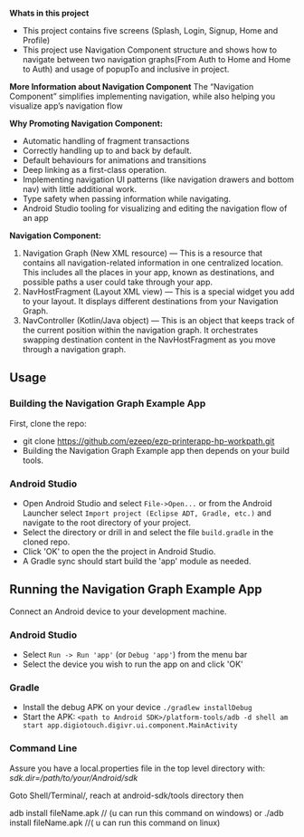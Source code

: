 **Whats in this project**
- This project contains five screens (Splash, Login, Signup, Home and Profile)
- This project use Navigation Component structure and shows how to navigate between two navigation graphs(From Auth to Home and Home to Auth) and usage of popupTo and inclusive in project.


**More Information about Navigation Component**
The “Navigation Component” simplifies implementing navigation, while also helping you visualize app’s navigation flow


**Why Promoting Navigation Component:**
- Automatic handling of fragment transactions
- Correctly handling up to and back by default.
- Default behaviours for animations and transitions
- Deep linking as a first-class operation.
- Implementing navigation UI patterns (like navigation drawers and bottom nav) with little additional work.
- Type safety when passing information while navigating.
- Android Studio tooling for visualizing and editing the navigation flow of an app


**Navigation Component:**
1. Navigation Graph (New XML resource) — This is a resource that contains all navigation-related information in one centralized location. This includes all the places in your app, known as destinations, and possible paths a user could take through your app.
2. NavHostFragment (Layout XML view) — This is a special widget you add to your layout. It displays different destinations from your Navigation Graph.
3. NavController (Kotlin/Java object) — This is an object that keeps track of the current position within the navigation graph. It orchestrates swapping destination content in the NavHostFragment as you move through a navigation graph.


## Usage

### Building the Navigation Graph Example App

First, clone the repo:

* git clone https://github.com/ezeep/ezp-printerapp-hp-workpath.git
* Building the Navigation Graph Example app then depends on your build tools.


### Android Studio

* Open Android Studio and select `File->Open...` or from the Android Launcher select `Import project (Eclipse ADT, Gradle, etc.)` and navigate to the root directory of your project.
* Select the directory or drill in and select the file `build.gradle` in the cloned repo.
* Click 'OK' to open the the project in Android Studio.
* A Gradle sync should start build the 'app' module as needed.


## Running the Navigation Graph Example App

Connect an Android device to your development machine.

### Android Studio

* Select `Run -> Run 'app'` (or `Debug 'app'`) from the menu bar
* Select the device you wish to run the app on and click 'OK'

### Gradle

* Install the debug APK on your device `./gradlew installDebug`
* Start the APK: `<path to Android SDK>/platform-tools/adb -d shell am start app.digiotouch.digivr.ui.component.MainActivity`

### Command Line

Assure you have a local.properties file in the top level directory with:
*sdk.dir=/path/to/your/Android/sdk*

Goto Shell/Terminal/, reach at android-sdk/tools directory then

adb install fileName.apk // (u can run this command on windows)
or
./adb install fileName.apk  //( u can run this command on linux)
